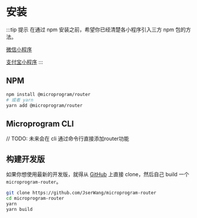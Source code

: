 # 安装

:::tip 提示
在通过 npm 安装之前，希望你已经清楚各小程序引入三方 npm 包的方法。

[微信小程序](https://developers.weixin.qq.com/miniprogram/dev/devtools/npm.html)

[支付宝小程序](https://opendocs.alipay.com/mini/ide/npm-manage)
:::

## NPM

``` bash
npm install @microprogram/router
# 或者 yarn
yarn add @microprogram/router
```

## Microprogram CLI

// TODO: 未来会在 cli 通过命令行直接添加router功能

## 构建开发版

如果你想使用最新的开发版，就得从 [GitHub](https://github.com/JserWang/microprogram-router) 上直接 clone，然后自己 build 一个 `microprogram-router`。

``` bash
git clone https://github.com/JserWang/microprogram-router
cd microprogram-router
yarn
yarn build
```
